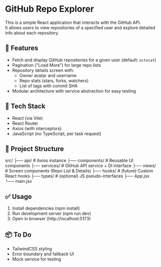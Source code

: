 # GitHub Repo Explorer

This is a simple React application that interacts with the GitHub API.  
It allows users to view repositories of a specified user and explore detailed info about each repository.

## 🚀 Features

- Fetch and display GitHub repositories for a given user (default: `octocat`)
- Pagination ("Load More") for large repo lists
- Repository details screen with:
  - Owner avatar and username
  - Repo stats (stars, forks, watchers)
  - List of tags with commit SHA
- Modular architecture with service abstraction for easy testing

## 🧰 Tech Stack

- React (via Vite)
- React Router
- Axios (with interceptors)
- JavaScript (no TypeScript, per task request)

## 📁 Project Structure

src/
├── api/ # Axios instance
├── components/ # Reusable UI components
├── services/ # GitHub API service + DI interface
├── views/ # Screen components (Repo List & Details)
├── hooks/ # (future) Custom React hooks
├── types/ # (optional) JS pseudo-interfaces
├── App.jsx
└── main.jsx

## ✅ Usage

1. Install dependencies (npm install)
2. Run development server (npm run dev)
3. Open in browser (http://localhost:5173)

## 📦 To Do

- TailwindCSS styling
- Error boundary and fallback UI
- Mock service for testing
